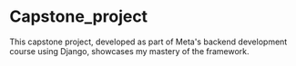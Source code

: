 # Capstone_project
This capstone project, developed as part of Meta's backend development course using Django, showcases my mastery of the framework.
